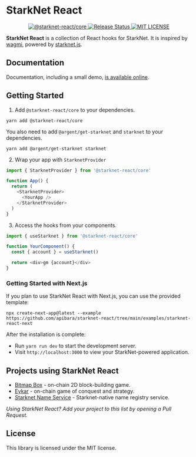# StarkNet React

<p align="center">
  <a href="https://www.npmjs.com/package/@starknet-react/core">
    <img alt="@starknet-react/core" src="https://img.shields.io/npm/v/@starknet-react/core">
  </a>
  <a href="https://github.com/apibara/starknet-react/actions/workflows/release.yml">
    <img alt="Release Status" src="https://img.shields.io/github/workflow/status/apibara/starknet-react/Release">
  </a>
  <a href="https://www.github.com/apibara/starknet-react">
    <img alt="MIT LICENSE" src="https://img.shields.io/github/license/apibara/starknet-react">
  </a>
</p>

**StarkNet React** is a collection of React hooks for StarkNet. It is inspired by
[wagmi](https://github.com/tmm/wagmi), powered by [starknet.js](https://github.com/0xs34n/starknet.js).

## Documentation

Documentation, including a small demo, [is available online](https://apibara.github.io/starknet-react/).

## Getting Started

1. Add `@starknet-react/core` to your dependencies.

```shell
yarn add @starknet-react/core
```

You also need to add `@argent/get-starknet` and `starknet` to your dependencies.

```shell
yarn add @argent/get-starknet starknet
```

2. Wrap your app with `StarknetProvider`

```typescript
import { StarknetProvider } from '@starknet-react/core'

function App() {
  return (
    <StarknetProvider>
      <YourApp />
    </StarknetProvider>
  )
}
```

3. Access the hooks from your components.

```typescript
import { useStarknet } from '@starknet-react/core'

function YourComponent() {
  const { account } = useStarknet()

  return <div>gm {account}</div>
}
```

### Getting Started with Next.js

If you plan to use StarkNet React with Next.js, you can use the provided
template:

```shell
npx create-next-app@latest --example https://github.com/apibara/starknet-react/tree/main/examples/starknet-react-next
```

After the installation is complete:

- Run `yarn run dev` to start the development server.
- Visit `http://localhost:3000` to view your StarkNet-powered application.

## Projects using StarkNet React

- [Bitmap Box](https://www.bitmapbox.xyz/) - on-chain 2D block-building game.
- [Eykar](https://eykar.org/) - on-chain game of conquest and strategy.
- [Starknet Name Service](https://github.com/Matchbox-DAO/sns_app) - Starknet-native name registry service.

_Using StarkNet React? Add your project to this list by opening a Pull Request._

## License

This library is licensed under the MIT license.
